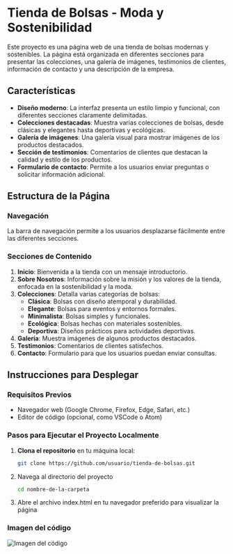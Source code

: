 # Tienda de Bolsas - Moda y Sostenibilidad
Este proyecto es una página web de una tienda de bolsas modernas y sostenibles. La página está organizada en diferentes secciones para presentar las colecciones, una galería de imágenes, testimonios de clientes, información de contacto y una descripción de la empresa.

## Características
- **Diseño moderno**: La interfaz presenta un estilo limpio y funcional, con diferentes secciones claramente delimitadas.
- **Colecciones destacadas**: Muestra varias colecciones de bolsas, desde clásicas y elegantes hasta deportivas y ecológicas.
- **Galería de imágenes**: Una galería visual para mostrar imágenes de los productos destacados.
- **Sección de testimonios**: Comentarios de clientes que destacan la calidad y estilo de los productos.
- **Formulario de contacto**: Permite a los usuarios enviar preguntas o solicitar información adicional.

## Estructura de la Página

### Navegación
La barra de navegación permite a los usuarios desplazarse fácilmente entre las diferentes secciones.

### Secciones de Contenido
1. **Inicio**: Bienvenida a la tienda con un mensaje introductorio.
2. **Sobre Nosotros**: Información sobre la misión y los valores de la tienda, enfocada en la sostenibilidad y la moda.
3. **Colecciones**: Detalla varias categorías de bolsas:
   - **Clásica**: Bolsas con diseño atemporal y durabilidad.
   - **Elegante**: Bolsas para eventos y entornos formales.
   - **Minimalista**: Bolsas simples y funcionales.
   - **Ecológica**: Bolsas hechas con materiales sostenibles.
   - **Deportiva**: Diseños prácticos para actividades deportivas.
4. **Galería**: Muestra imágenes de algunos productos destacados.
5. **Testimonios**: Comentarios de clientes satisfechos.
6. **Contacto**: Formulario para que los usuarios puedan enviar consultas.

## Instrucciones para Desplegar

### Requisitos Previos

- Navegador web (Google Chrome, Firefox, Edge, Safari, etc.)
- Editor de código (opcional, como VSCode o Atom)

### Pasos para Ejecutar el Proyecto Localmente

1. **Clona el repositorio** en tu máquina local:
   ```bash
   git clone https://github.com/usuario/tienda-de-bolsas.git

2. Navega al directorio del proyecto
   ```bash
   cd nombre-de-la-carpeta
   
4. Abre el archivo index.html en tu navegador preferido para visualizar la página


### Imagen del código
![Imagen del código](https://imgur.com/a/c-digo-de-pr-ctica-vvX6lqX)

